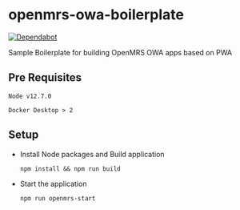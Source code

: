 # openmrs-owa-boilerplate
[![Dependabot](https://badgen.net/badge/Dependabot/enabled/green?icon=dependabot)](https://dependabot.com/)

Sample Boilerplate for building OpenMRS OWA apps based on PWA

## Pre Requisites
  `Node v12.7.0`

  `Docker Desktop > 2`

## Setup

* Install Node packages and Build application
  
    `npm install && npm run build`
* Start the application

    `npm run openmrs-start`
